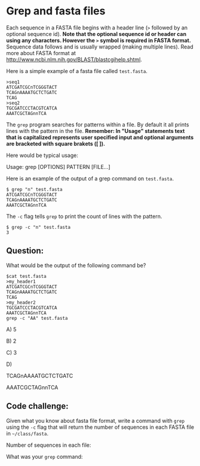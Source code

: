 Grep and fasta files
====================

Each sequence in a FASTA file begins with a header line (`>` followed by an optional sequence id). **Note that the optional sequence id or header can using any characters. However the `>` symbol is required in FASTA format.** Sequence data follows and is usually wrapped (making multiple lines). Read more about FASTA format at http://www.ncbi.nlm.nih.gov/BLAST/blastcgihelp.shtml. 

Here is a simple example of a fasta file called `test.fasta`.

```
>seq1
ATCGATCGCnTCGGGTACT
TCAGnAAAATGCTCTGATC
TCAG
>seq2
TGCGATCCCTACGTCATCA
AAATCGCTAGnnTCA
```

The `grep` program searches for patterns within a file. By default it all prints lines with the pattern in the file. **Remember: In "Usage" statements text that is capitalized represents user specified input and optional arguments are bracketed with square brakets ([ ]).**

Here would be typical usage:

   Usage:   grep [OPTIONS] PATTERN [FILE...]
   
Here is an example of the output of a grep command on `test.fasta`.

```
$ grep "n" test.fasta
ATCGATCGCnTCGGGTACT
TCAGnAAAATGCTCTGATC
AAATCGCTAGnnTCA
```
The `-c` flag tells `grep` to print the count of lines with the pattern.

```
$ grep -c "n" test.fasta
3
```
## Question:

What would be the output of the following command be?

```
$cat test.fasta
>my_header1
ATCGATCGCnTCGGGTACT
TCAGnAAAATGCTCTGATC
TCAG
>my_header2
TGCGATCCCTACGTCATCA
AAATCGCTAGnnTCA
grep -c "AA" test.fasta
```

A) 5

B) 2

C) 3

D) 

TCAGnAAAATGCTCTGATC

AAATCGCTAGnnTCA

## Code challenge:
Given what you know about fasta file format, write a command with `grep` using the `-c` flag that will return the number of sequences in each FASTA file in `~/class/fasta`.

Number of sequences in each file:

What was your `grep` command:
